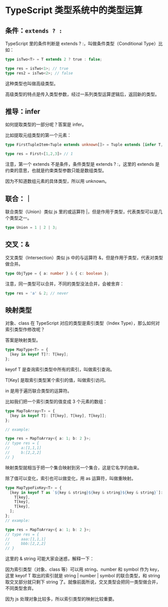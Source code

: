 # TypeScript 类型系统中的类型运算

## 条件：`extends ? :`

TypeScript 里的条件判断是 extends ? :，叫做条件类型（Conditional Type）比如：

```ts
type isTwo<T> = T extends 2 ? true : false;

type res = isTwo<1>; // true
type res2 = isTwo<2>; // false
```

这种类型也叫做高级类型。

高级类型的特点是传入类型参数，经过一系列类型运算逻辑后，返回新的类型。

## 推导：infer

如何提取类型的一部分呢？答案是 infer。

比如提取元组类型的第一个元素：

```ts
type FirstTupleItem<Tuple extends unknown[]> = Tuple extends [infer T, ...inter R] ? T : never;

type res = First<[1,2,3]> // 1
```

注意，第一个 extends 不是条件，条件类型是 extends ? :，这里的 extends 是约束的意思，也就是约束类型参数只能是数组类型。

因为不知道数组元素的具体类型，所以用 unknown。

## 联合：｜

联合类型（Union）类似 js 里的或运算符 |，但是作用于类型，代表类型可以是几个类型之一。

```ts
type Union = 1 | 2 | 3;
```

## 交叉：&

交叉类型（Intersection）类似 js 中的与运算符 &，但是作用于类型，代表对类型做合并。

```ts
type ObjType = { a: number } & { c: boolean };
```

注意，同一类型可以合并，不同的类型没法合并，会被舍弃：

```ts
type res = 'a' & 2; // never
```

## 映射类型

对象、class 在 TypeScript 对应的类型是索引类型（Index Type），那么如何对索引类型作修改呢？

答案是映射类型。

```ts
type MapType<T> = {
  [key in keyof T]?: T[key];
};
```

keyof T 是查询索引类型中所有的索引，叫做索引查询。

T[Key] 是取索引类型某个索引的值，叫做索引访问。

in 是用于遍历联合类型的运算符。

比如我们把一个索引类型的值变成 3 个元素的数组：

```ts
type MapToArray<T> = {
  [key in keyof T]: [T[key], T[key], T[key]];
};

// example:

type res = MapToArray<{ a: 1; b: 2 }>;
// type res = {
//     a:[1,1,1]
//     b:[2,2,2]
// }
```

映射类型就相当于把一个集合映射到另一个集合，这是它名字的由来。

除了值可以变化，索引也可以做变化，用 as 运算符，叫做重映射。

```ts
type MapTypeFixKey<T> = {
  [key in keyof T as `${key & string}${key & string}${key & string}`]: [
    T[key],
    T[key],
    T[key],
  ];
};
// example:

type res = MapToArray<{ a: 1; b: 2 }>;
// type res = {
//     aaa:[1,1,1]
//     bbb:[2,2,2]
// }
```

这里的 & string 可能大家会迷惑，解释一下：

因为索引类型（对象、class 等）可以用 string、number 和 symbol 作为 key，这里 keyof T 取出的索引就是 string | number | symbol 的联合类型，和 string 取交叉部分就只剩下 string 了。就像前面所说，交叉类型会把同一类型做合并，不同类型舍弃。

因为 js 处理对象比较多，所以索引类型的映射比较重要。

